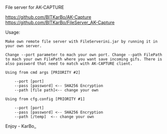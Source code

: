 File server for AK-CAPTURE

https://github.com/BITKarBo/AK-Capture
https://github.com/BITKarBo/FileServer_AK-Capture

Usage:

	Make own remote file server with FileServerini.jar by running it in your own server.
	
	Change --port parameter to mach your own port. Change --path FilePath to mach your own FilePath where you want save incoming gifs. There is also password that need to match with AK-CAPTURE client.
	
	Using from cmd args [PRIORITY #2]
		
		--port [port]
		--pass [password] <-- SHA256 Encryption
		--path [file path]<-- change your own
		
	Using from cfg.config [PRIORITY #1]
		
		--port [port]
		--pass [password] <-- SHA256 Encryption
		--path [/temp]  <-- change your own
Enjoy - KarBo_
